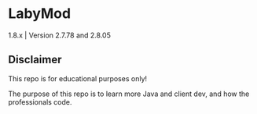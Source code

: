 # LabyMod
1.8.x | Version 2.7.78 and 2.8.05

## Disclaimer
This repo is for educational purposes only!

The purpose of this repo is to learn more Java and client dev, and how the professionals code.
